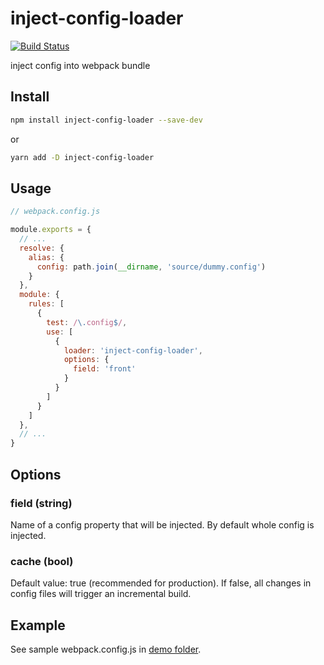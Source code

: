 # inject-config-loader

[![Build Status](https://travis-ci.org/tinkerscript/inject-config-loader.svg?branch=master)](https://travis-ci.org/tinkerscript/inject-config-loader)

inject config into webpack bundle

## Install
```bash
npm install inject-config-loader --save-dev
```
or
```bash
yarn add -D inject-config-loader
```

## Usage
```javascript
// webpack.config.js

module.exports = {
  // ...
  resolve: {
    alias: {
      config: path.join(__dirname, 'source/dummy.config')
    }
  },
  module: {
    rules: [
      {
        test: /\.config$/,
        use: [
          {
            loader: 'inject-config-loader',
            options: {
              field: 'front'
            }
          }
        ]
      }
    ]
  },
  // ...
}
```
## Options
### field (string)
Name of a config property that will be injected. By default whole config is injected.
### cache (bool)
Default value: true (recommended for production).
If false, all changes in config files will trigger an incremental build.

## Example
See sample webpack.config.js in [demo folder](https://github.com/tinkerscript/inject-config-loader/tree/master/demo).
